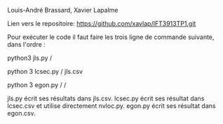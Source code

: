 Louis-André Brassard, Xavier Lapalme

Lien vers le repositoire: https://github.com/xavlap/IFT3913TP1.git

Pour exécuter le code il faut faire les trois ligne de commande suivante, dans l'ordre :

python3 jls.py /<path/>

python 3 lcsec.py /<path/> jls.csv

python 3 egon.py /<path/> /<seuil/>

jls.py écrit ses résultats dans jls.csv.
lcsec.py écrit ses résultat dans lcsec.csv et utilise directement nvloc.py.
egon.py écrit ses résultat dans egon.csv.
